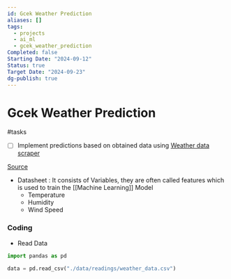```yaml
---
id: Gcek Weather Prediction
aliases: []
tags:
  - projects
  - ai_ml
  - gcek_weather_prediction
Completed: false
Starting Date: "2024-09-12"
Status: true
Target Date: "2024-09-23"
dg-publish: true
---
```

# Gcek Weather Prediction

#tasks

- [ ] Implement predictions based on obtained data using [Weather data scraper](https://github.com/aruncs31s/GCEK_Weather_Meter_Scraper)

[Source](https://janaksenevirathne.medium.com/building-a-weather-prediction-model-with-machine-learning-a-step-by-step-guide-9eaf768171be)

- Datasheet : It consists of Variables, they are often called features which is used to train the [[Machine Learning]] Model
  - Temperature
  - Humidity
  - Wind Speed

### Coding

- Read Data

```python
import pandas as pd

data = pd.read_csv("./data/readings/weather_data.csv")

```
